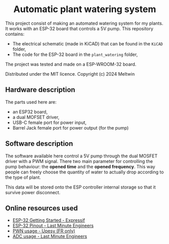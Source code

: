 <h1 align="center">
    Automatic plant watering system
</h1>

This project consist of making an automated watering system for my plants. It works with an ESP-32 board that controls a 5V pump. This repository contains:

- The electrical schematic (made in KiCAD) that can be found in the `KiCAD` folder,
- The code for the ESP-32 board in the `plant_watering` folder,

The project was tested and made on a ESP-WROOM-32 board.

Distributed under the MIT licence. Copyright (c) 2024 Meltwin

## Hardware description

The parts used here are:

- an ESP32 board,
- a dual MOFSET driver,
- USB-C female port for power input,
- Barrel Jack female port for power output (for the pump)

## Software description

The software available here control a 5V pump through the dual MOSFET driver with a PWM signal. There two main parameter for controlling the pump behaviour: the **opened time** and the **opened frequency**. This way people can freely choose the quantity of water to actually drop according to the type of plant.

This data will be stored onto the ESP controller internal storage so that it survive power disconnect.

## Online resources used

- [ESP-32 Getting Started - Expressif](https://docs.espressif.com/projects/esp-idf/en/stable/esp32/hw-reference/esp32/get-started-devkitc.html)
- [ESP-32 Pinout - Last Minute Engineers](https://lastminuteengineers.com/esp32-pinout-reference/)
- [PWN usage - Upesy (FR only)](https://www.upesy.fr/blogs/tutorials/how-to-use-pwm-on-esp32-with-examples)
- [ADC usage - Last Minute Engineers](https://lastminuteengineers.com/esp32-basics-adc/)